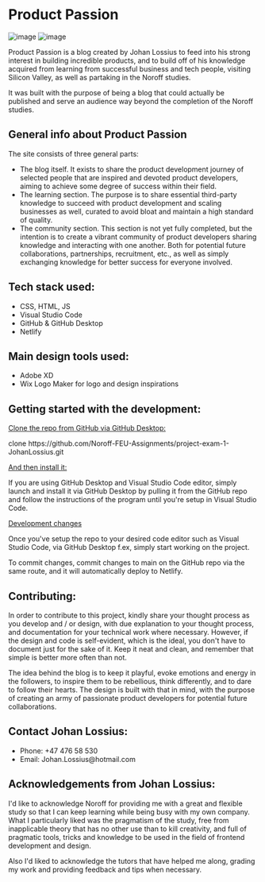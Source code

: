 <h1>Product Passion</h2>

![image](https://user-images.githubusercontent.com/52312393/224544638-fc701d26-2000-4f66-9388-b698e96778f2.png)
![image](https://user-images.githubusercontent.com/52312393/224544331-ef1ca108-53c4-4d6e-9333-82f4f51f3380.png)

<p>Product Passion is a blog created by Johan Lossius to feed into his strong interest in building incredible products, and to build off of his knowledge acquired from learning from successful business and tech people, visiting Silicon Valley, as well as partaking in the Noroff studies.</p>

<p>It was built with the purpose of being a blog that could actually be published and serve an audience way beyond the completion of the Noroff studies.</p>

<h2>General info about Product Passion</h2>
The site consists of three general parts:
<ul>
 <li>The blog itself. It exists to share the product development journey of selected people that are inspired and devoted product developers, aiming to achieve some degree of success within their field.</li>
 <li>The learning section. The purpose is to share essential third-party knowledge to succeed with product development and scaling businesses as well, curated to avoid bloat and maintain a high standard of quality.</li>
 <li>The community section. This section is not yet fully completed, but the intention is to create a vibrant community of product developers sharing knowledge and interacting with one another. Both for potential future collaborations, partnerships, recruitment, etc., as well as simply exchanging knowledge for better success for everyone involved.</li>
</ul>

<h2>Tech stack used:</h2>
<ul>
    <li>CSS, HTML, JS</li>
    <li>Visual Studio Code</li>
    <li>GitHub & GitHub Desktop</li>
    <li>Netlify</li>
</ul>
  
<h2>Main design tools used:</h2>
<ul>
    <li>Adobe XD</li>
    <li>Wix Logo Maker for logo and design inspirations</li>
</ul>

  <h2>Getting started with the development:</h2>
  <ins>Clone the repo from GitHub via GitHub Desktop:</ins>
  <p>clone https://github.com/Noroff-FEU-Assignments/project-exam-1-JohanLossius.git</p>

  <ins>And then install it:</ins>
  <p>If you are using GitHub Desktop and Visual Studio Code editor, simply launch and install it via GitHub Desktop by pulling it from the GitHub repo and follow the instructions of the program until you're setup in Visual Studio Code.</p>

<ins>Development changes</ins>
<p>Once you've setup the repo to your desired code editor such as Visual Studio Code, via GitHub Desktop f.ex, simply start working on the project.</p>
<p>To commit changes, commit changes to main on the GitHub repo via the same route, and it will automatically deploy to Netlify.</p>

<h2>Contributing:</h2>
<p>In order to contribute to this project, kindly share your thought process as you develop and / or design, with due explanation to your thought process, and documentation for your technical work where necessary. However, if the design and code is self-evident, which is the ideal, you don't have to document just for the sake of it. Keep it neat and clean, and remember that simple is better more often than not.</p>
<p>The idea behind the blog is to keep it playful, evoke emotions and energy in the followers, to inspire them to be rebellious, think differently, and to dare to follow their hearts. The design is built with that in mind, with the purpose of creating an army of passionate product developers for potential future collaborations.</p>

<h2>Contact Johan Lossius:</h2>
<ul>
  <li>Phone: +47 476 58 530</li>
  <li>Email: Johan.Lossius@hotmail.com</li>
</ul>

<h2>Acknowledgements from Johan Lossius:</h2>
<p>I'd like to acknowledge Noroff for providing me with a great and flexible study so that I can keep learning while being busy with my own company. What I particularly liked was the pragmatism of the study, free from inapplicable theory that has no other use than to kill creativity, and full of pragmatic tools, tricks and knowledge to be used in the field of frontend development and design.</p>
<p>Also I'd liked to acknowledge the tutors that have helped me along, grading my work and providing feedback and tips when necessary.</p>
